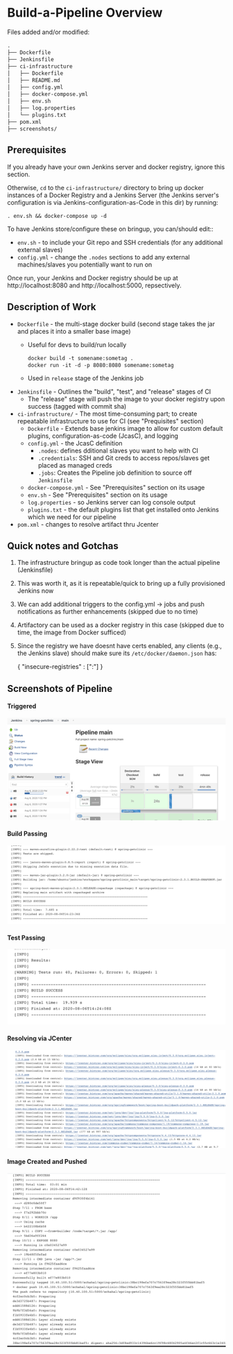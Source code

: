 # Build-a-Pipeline Overview

Files added and/or modified:
```
.
├── Dockerfile
├── Jenkinsfile
├── ci-infrastructure
│   ├── Dockerfile
│   ├── README.md
│   ├── config.yml
│   ├── docker-compose.yml
│   ├── env.sh
│   ├── log.properties
│   └── plugins.txt
├── pom.xml
├── screenshots/

```

## Prerequisites

If you already have your own Jenkins server and docker registry, ignore this section.

Otherwise, `cd` to the `ci-infrastructure/` directory to bring up docker instances of a Docker Registry and a Jenkins Server (the Jenkins server's configuration is via Jenkins-configuration-as-Code in this dir) by running:

    . env.sh && docker-compose up -d

To have Jenkins store/configure these on bringup, you can/should edit::
* `env.sh` -  to include your Git repo and SSH credentials (for any additional external slaves)
* `config.yml` - change the `.nodes` sections to add any external machines/slaves you potentially want to run on 

Once run, your Jenkins and Docker registry should be up at http://localhost:8080 and http://localhost:5000, repsectively.

## Description of Work

* `Dockerfile` - the multi-stage docker build (second stage takes the jar and places it into a smaller base image)
    * Useful for devs to build/run locally

          docker build -t somename:sometag .
          docker run -it -d -p 8080:8080 somename:sometag
          
    * Used in `release` stage of the Jenkins job
* `Jenkinsfile` - Outlines the "build", "test", and "release" stages of CI
    * The "release" stage will push the image to your docker registry upon success (tagged with commit sha)
* `ci-infrastructure/` - The most time-consuming part; to create repeatable infrastructure to use for CI (see "Prequisites" section)
    * `Dockerfile` - Extends base jenkins image to allow for custom default plugins, configuration-as-code (JcasC), and logging
    * `config.yml` - the JcasC definition
        * `.nodes`: defines dditional slaves you want to help with CI
        * `.credentials`: SSH and Git creds to access repos/slaves get placed as managed creds
        * `.jobs`: Creates the Pipeline job definition to source off `Jenkinsfile`
    * `docker-compose.yml` - See "Prerequisites" section on its usage
    * `env.sh` - See "Prerequisites" section on its usage
    * `log.properties` - so Jenkins server can log console output
    * `plugins.txt` - the default plugins list that get installed onto Jenkins which we need for our pipeline
* `pom.xml` - changes to resolve artifact thru Jcenter


## Quick notes and Gotchas
1. The infrastructure bringup as code took longer than the actual pipeline (Jenkinsfile)
2. This was worth it, as it is repeatable/quick to bring up a fully provisioned Jenkins now
3. We can add additional triggers to the config.yml -> jobs and push notifications as further enhancements (skipped due to no time)
4. Artifactory can be used as a docker registry in this case (skipped due to time, the image from Docker sufficed) 
5. Since the registry we have doesnt have certs enabled, any clients (e.g., the Jenkins slave) should make sure its `/etc/docker/daemon.json` has:

    {
      "insecure-registries" : ["<IP>:<PORT>"]
    }


## Screenshots of Pipeline

#### Triggered

![Pipeline Triggered](https://github.com/schahal/spring-petclinic/raw/main/screenshots/pipeline_build_triggering.png)

#### Build Passing

![Pipeline Build Passing](https://github.com/schahal/spring-petclinic/raw/main/screenshots/pipeline_build_stage_passing.png)

#### Test Passing

![Pipeline Test Passing](https://github.com/schahal/spring-petclinic/raw/main/screenshots/pipeline_test_stage_passing.png)

#### Resolving via JCenter

![Pipeline via JCenter](https://github.com/schahal/spring-petclinic/raw/main/screenshots/pipeline_jcenter_resolving.png)

#### Image Created and Pushed

![Pipeline Image Pushed](https://github.com/schahal/spring-petclinic/raw/main/screenshots/pipeline_image_packaged_and_pushed.png)
